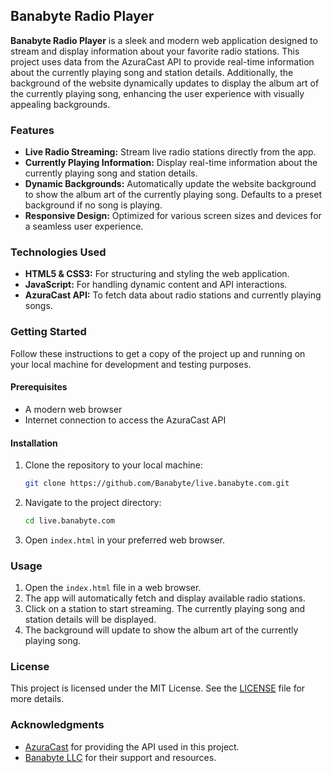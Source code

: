 ## Banabyte Radio Player

**Banabyte Radio Player** is a sleek and modern web application designed to stream and display information about your favorite radio stations. This project uses data from the AzuraCast API to provide real-time information about the currently playing song and station details. Additionally, the background of the website dynamically updates to display the album art of the currently playing song, enhancing the user experience with visually appealing backgrounds.

### Features

- **Live Radio Streaming:** Stream live radio stations directly from the app.
- **Currently Playing Information:** Display real-time information about the currently playing song and station details.
- **Dynamic Backgrounds:** Automatically update the website background to show the album art of the currently playing song. Defaults to a preset background if no song is playing.
- **Responsive Design:** Optimized for various screen sizes and devices for a seamless user experience.

### Technologies Used

- **HTML5 & CSS3:** For structuring and styling the web application.
- **JavaScript:** For handling dynamic content and API interactions.
- **AzuraCast API:** To fetch data about radio stations and currently playing songs.

### Getting Started

Follow these instructions to get a copy of the project up and running on your local machine for development and testing purposes.

#### Prerequisites

- A modern web browser
- Internet connection to access the AzuraCast API

#### Installation

1. Clone the repository to your local machine:
   ```bash
   git clone https://github.com/Banabyte/live.banabyte.com.git
   ```
2. Navigate to the project directory:
   ```bash
   cd live.banabyte.com
   ```
3. Open `index.html` in your preferred web browser.

### Usage

1. Open the `index.html` file in a web browser.
2. The app will automatically fetch and display available radio stations.
3. Click on a station to start streaming. The currently playing song and station details will be displayed.
4. The background will update to show the album art of the currently playing song.

### License

This project is licensed under the MIT License. See the [LICENSE](LICENSE) file for more details.

### Acknowledgments

- [AzuraCast](https://www.azuracast.com/) for providing the API used in this project.
- [Banabyte LLC](https://banabyte.com/) for their support and resources.
